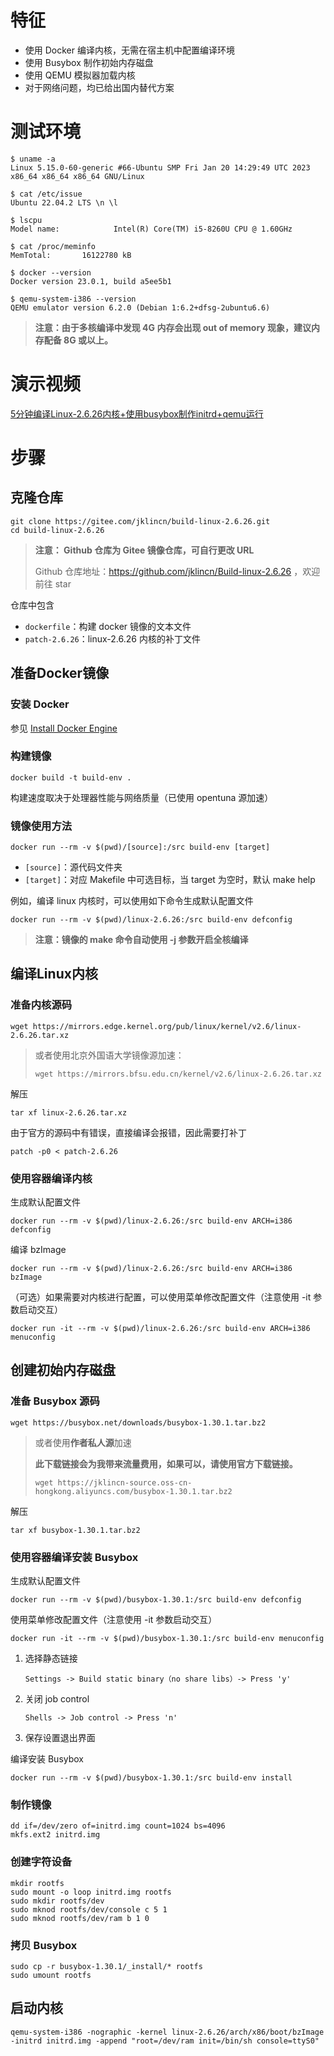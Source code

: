 # 特征

- 使用 Docker 编译内核，无需在宿主机中配置编译环境
- 使用 Busybox 制作初始内存磁盘
- 使用 QEMU 模拟器加载内核
- 对于网络问题，均已给出国内替代方案

# 测试环境

```
$ uname -a
Linux 5.15.0-60-generic #66-Ubuntu SMP Fri Jan 20 14:29:49 UTC 2023 x86_64 x86_64 x86_64 GNU/Linux

$ cat /etc/issue
Ubuntu 22.04.2 LTS \n \l

$ lscpu
Model name:            Intel(R) Core(TM) i5-8260U CPU @ 1.60GHz

$ cat /proc/meminfo
MemTotal:       16122780 kB

$ docker --version
Docker version 23.0.1, build a5ee5b1

$ qemu-system-i386 --version
QEMU emulator version 6.2.0 (Debian 1:6.2+dfsg-2ubuntu6.6)
```

> **注意：由于多核编译中发现 4G 内存会出现 out of memory 现象，建议内存配备 8G 或以上。**

# 演示视频

[5分钟编译Linux-2.6.26内核+使用busybox制作initrd+qemu运行](https://www.bilibili.com/video/BV1vY41167EG)

# 步骤

## 克隆仓库

```
git clone https://gitee.com/jklincn/build-linux-2.6.26.git
cd build-linux-2.6.26
```

> **注意： Github 仓库为 Gitee 镜像仓库，可自行更改 URL**
>
> Github 仓库地址：https://github.com/jklincn/Build-linux-2.6.26 ，欢迎前往 star

仓库中包含

- `dockerfile`：构建 docker 镜像的文本文件
- `patch-2.6.26`：linux-2.6.26 内核的补丁文件

## 准备Docker镜像

### 安装 Docker

参见 [Install Docker Engine](https://docs.docker.com/engine/install/)

### 构建镜像

```
docker build -t build-env .
```

构建速度取决于处理器性能与网络质量（已使用 opentuna 源加速）

### 镜像使用方法

```
docker run --rm -v $(pwd)/[source]:/src build-env [target]
```

- `[source]`：源代码文件夹
- `[target]`：对应 Makefile 中可选目标，当 target 为空时，默认 make help

例如，编译 linux 内核时，可以使用如下命令生成默认配置文件

```
docker run --rm -v $(pwd)/linux-2.6.26:/src build-env defconfig
```

> **注意：镜像的 make 命令自动使用 -j 参数开启全核编译**

## 编译Linux内核

### 准备内核源码

```
wget https://mirrors.edge.kernel.org/pub/linux/kernel/v2.6/linux-2.6.26.tar.xz
```

> 或者使用北京外国语大学镜像源加速：
>
> ```
> wget https://mirrors.bfsu.edu.cn/kernel/v2.6/linux-2.6.26.tar.xz
> ```

解压

```
tar xf linux-2.6.26.tar.xz
```

由于官方的源码中有错误，直接编译会报错，因此需要打补丁

```
patch -p0 < patch-2.6.26
```

### 使用容器编译内核

生成默认配置文件

```
docker run --rm -v $(pwd)/linux-2.6.26:/src build-env ARCH=i386 defconfig
```

编译 bzImage 

```
docker run --rm -v $(pwd)/linux-2.6.26:/src build-env ARCH=i386 bzImage
```

（可选）如果需要对内核进行配置，可以使用菜单修改配置文件（注意使用 -it 参数启动交互）

```
docker run -it --rm -v $(pwd)/linux-2.6.26:/src build-env ARCH=i386 menuconfig
```

## 创建初始内存磁盘

### 准备 Busybox 源码

```
wget https://busybox.net/downloads/busybox-1.30.1.tar.bz2
```

> 或者使用**作者私人源**加速
>
> **此下载链接会为我带来流量费用，如果可以，请使用官方下载链接。**
>
> ```
> wget https://jklincn-source.oss-cn-hongkong.aliyuncs.com/busybox-1.30.1.tar.bz2
> ```

解压

```
tar xf busybox-1.30.1.tar.bz2
```

### 使用容器编译安装 Busybox

生成默认配置文件

```
docker run --rm -v $(pwd)/busybox-1.30.1:/src build-env defconfig
```

使用菜单修改配置文件（注意使用 -it 参数启动交互）

```
docker run -it --rm -v $(pwd)/busybox-1.30.1:/src build-env menuconfig
```

1. 选择静态链接

   ```
   Settings -> Build static binary（no share libs）-> Press 'y'
   ```

2. 关闭 job control

   ```
   Shells -> Job control -> Press 'n'
   ```

3. 保存设置退出界面

编译安装 Busybox

```
docker run --rm -v $(pwd)/busybox-1.30.1:/src build-env install
```

### 制作镜像

```
dd if=/dev/zero of=initrd.img count=1024 bs=4096
mkfs.ext2 initrd.img
```

### 创建字符设备

```
mkdir rootfs
sudo mount -o loop initrd.img rootfs
sudo mkdir rootfs/dev
sudo mknod rootfs/dev/console c 5 1
sudo mknod rootfs/dev/ram b 1 0
```

### 拷贝 Busybox

```
sudo cp -r busybox-1.30.1/_install/* rootfs
sudo umount rootfs
```

## 启动内核

```
qemu-system-i386 -nographic -kernel linux-2.6.26/arch/x86/boot/bzImage -initrd initrd.img -append "root=/dev/ram init=/bin/sh console=ttyS0"
```